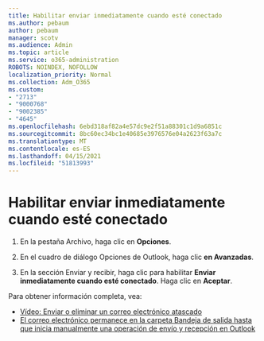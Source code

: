 ```yaml
---
title: Habilitar enviar inmediatamente cuando esté conectado
ms.author: pebaum
author: pebaum
manager: scotv
ms.audience: Admin
ms.topic: article
ms.service: o365-administration
ROBOTS: NOINDEX, NOFOLLOW
localization_priority: Normal
ms.collection: Adm_O365
ms.custom:
- "2713"
- "9000768"
- "9002385"
- "4645"
ms.openlocfilehash: 6ebd318af82a4e57dc9e2f51a88301c1d9a6851c
ms.sourcegitcommit: 8bc60ec34bc1e40685e3976576e04a2623f63a7c
ms.translationtype: MT
ms.contentlocale: es-ES
ms.lasthandoff: 04/15/2021
ms.locfileid: "51813993"
---
```

# <a name="enable-send-immediately-when-connected"></a>Habilitar enviar inmediatamente cuando esté conectado
 
1. En la pestaña Archivo, haga clic en **Opciones**.

2. En el cuadro de diálogo Opciones de Outlook, haga clic **en Avanzadas**.

3. En la sección Enviar y recibir, haga clic para habilitar **Enviar inmediatamente cuando esté conectado**. Haga clic en **Aceptar**.

Para obtener información completa, vea:
- [Vídeo: Enviar o eliminar un correo electrónico atascado](https://support.office.com/article/Video-Send-or-delete-an-email-stuck-in-your-outbox-26d5d34a-4e5f-444a-a9e8-44db04a94dec) 
- [El correo electrónico permanece en la carpeta Bandeja de salida hasta que inicia manualmente una operación de envío y recepción en Outlook](https://support.microsoft.com/help/2797572/email-stays-in-the-outbox-folder-until-you-manually-initiate-a-send-re)
